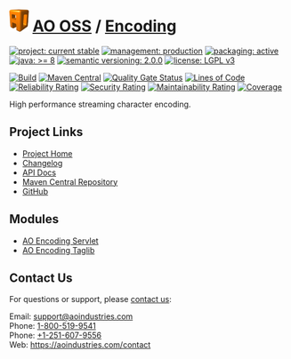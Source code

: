 # [<img src="ao-logo.png" alt="AO Logo" width="35" height="40">](https://github.com/ao-apps) [AO OSS](https://github.com/ao-apps/ao-oss) / [Encoding](https://github.com/ao-apps/ao-encoding)

[![project: current stable](https://oss.aoapps.com/ao-badges/project-current-stable.svg)](https://aoindustries.com/life-cycle#project-current-stable)
[![management: production](https://oss.aoapps.com/ao-badges/management-production.svg)](https://aoindustries.com/life-cycle#management-production)
[![packaging: active](https://oss.aoapps.com/ao-badges/packaging-active.svg)](https://aoindustries.com/life-cycle#packaging-active)  
[![java: &gt;= 8](https://oss.aoapps.com/ao-badges/java-8.svg)](https://docs.oracle.com/javase/8/)
[![semantic versioning: 2.0.0](https://oss.aoapps.com/ao-badges/semver-2.0.0.svg)](http://semver.org/spec/v2.0.0.html)
[![license: LGPL v3](https://oss.aoapps.com/ao-badges/license-lgpl-3.0.svg)](https://www.gnu.org/licenses/lgpl-3.0)

[![Build](https://github.com/ao-apps/ao-encoding/workflows/Build/badge.svg?branch=master)](https://github.com/ao-apps/ao-encoding/actions?query=workflow%3ABuild)
[![Maven Central](https://maven-badges.herokuapp.com/maven-central/com.aoapps/ao-encoding/badge.svg)](https://maven-badges.herokuapp.com/maven-central/com.aoapps/ao-encoding)
[![Quality Gate Status](https://sonarcloud.io/api/project_badges/measure?branch=master&project=com.aoapps%3Aao-encoding&metric=alert_status)](https://sonarcloud.io/dashboard?branch=master&id=com.aoapps%3Aao-encoding)
[![Lines of Code](https://sonarcloud.io/api/project_badges/measure?branch=master&project=com.aoapps%3Aao-encoding&metric=ncloc)](https://sonarcloud.io/component_measures?branch=master&id=com.aoapps%3Aao-encoding&metric=ncloc)  
[![Reliability Rating](https://sonarcloud.io/api/project_badges/measure?branch=master&project=com.aoapps%3Aao-encoding&metric=reliability_rating)](https://sonarcloud.io/component_measures?branch=master&id=com.aoapps%3Aao-encoding&metric=Reliability)
[![Security Rating](https://sonarcloud.io/api/project_badges/measure?branch=master&project=com.aoapps%3Aao-encoding&metric=security_rating)](https://sonarcloud.io/component_measures?branch=master&id=com.aoapps%3Aao-encoding&metric=Security)
[![Maintainability Rating](https://sonarcloud.io/api/project_badges/measure?branch=master&project=com.aoapps%3Aao-encoding&metric=sqale_rating)](https://sonarcloud.io/component_measures?branch=master&id=com.aoapps%3Aao-encoding&metric=Maintainability)
[![Coverage](https://sonarcloud.io/api/project_badges/measure?branch=master&project=com.aoapps%3Aao-encoding&metric=coverage)](https://sonarcloud.io/component_measures?branch=master&id=com.aoapps%3Aao-encoding&metric=Coverage)

High performance streaming character encoding.

## Project Links
* [Project Home](https://oss.aoapps.com/encoding/)
* [Changelog](https://oss.aoapps.com/encoding/changelog)
* [API Docs](https://oss.aoapps.com/encoding/apidocs/)
* [Maven Central Repository](https://central.sonatype.com/artifact/com.aoapps/ao-encoding)
* [GitHub](https://github.com/ao-apps/ao-encoding)

## Modules
* [AO Encoding Servlet](https://github.com/ao-apps/ao-encoding-servlet)
* [AO Encoding Taglib](https://github.com/ao-apps/ao-encoding-taglib)

## Contact Us
For questions or support, please [contact us](https://aoindustries.com/contact):

Email: [support@aoindustries.com](mailto:support@aoindustries.com)  
Phone: [1-800-519-9541](tel:1-800-519-9541)  
Phone: [+1-251-607-9556](tel:+1-251-607-9556)  
Web: https://aoindustries.com/contact
